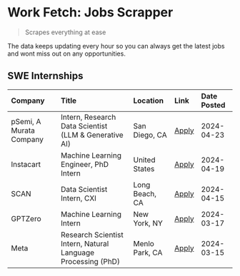 # Work Fetch: Jobs Scrapper
> Scrapes everything at ease

The data keeps updating every hour so you can always get the latest jobs and wont miss out on any opportunities.

## SWE Internships
<!--START_SECTION:workfetch-->
| Company                 | Title                                                        | Location       | Link                                                                                                                                                                                                                                                                               | Date Posted   |
|:------------------------|:-------------------------------------------------------------|:---------------|:-----------------------------------------------------------------------------------------------------------------------------------------------------------------------------------------------------------------------------------------------------------------------------------|:--------------|
| pSemi, A Murata Company | Intern, Research Data Scientist (LLM & Generative AI)        | San Diego, CA  | [Apply](https://www.linkedin.com/jobs/view/intern-research-data-scientist-llm-generative-ai-at-psemi-a-murata-company-3887074168?position=9&pageNum=0&refId=VXLmEVAVSXcuqgrM3k%2B%2BMg%3D%3D&trackingId=Fc7D7%2FhAmDnM0kOGArG%2BzQ%3D%3D&trk=public_jobs_jserp-result_search-card) | 2024-04-23    |
| Instacart               | Machine Learning Engineer, PhD Intern                        | United States  | [Apply](https://www.linkedin.com/jobs/view/machine-learning-engineer-phd-intern-at-instacart-3901991739?position=2&pageNum=0&refId=VXLmEVAVSXcuqgrM3k%2B%2BMg%3D%3D&trackingId=Z20zBi%2Bl4ZwwTYjq7U5Z0g%3D%3D&trk=public_jobs_jserp-result_search-card)                            | 2024-04-19    |
| SCAN                    | Data Scientist Intern, CXI                                   | Long Beach, CA | [Apply](https://www.linkedin.com/jobs/view/data-scientist-intern-cxi-at-scan-3899690492?position=8&pageNum=0&refId=VXLmEVAVSXcuqgrM3k%2B%2BMg%3D%3D&trackingId=yt3X60tDKbOuxOJkyxYqHw%3D%3D&trk=public_jobs_jserp-result_search-card)                                              | 2024-04-15    |
| GPTZero                 | Machine Learning Intern                                      | New York, NY   | [Apply](https://www.linkedin.com/jobs/view/machine-learning-intern-at-gptzero-3860723963?position=7&pageNum=0&refId=VXLmEVAVSXcuqgrM3k%2B%2BMg%3D%3D&trackingId=B9KSp5SyfWuM27BjB2a3dQ%3D%3D&trk=public_jobs_jserp-result_search-card)                                             | 2024-03-17    |
| Meta                    | Research Scientist Intern, Natural Language Processing (PhD) | Menlo Park, CA | [Apply](https://www.linkedin.com/jobs/view/research-scientist-intern-natural-language-processing-phd-at-meta-3858718375?position=6&pageNum=0&refId=VXLmEVAVSXcuqgrM3k%2B%2BMg%3D%3D&trackingId=rvv2RtX2RQd%2B7WfoUq3Knw%3D%3D&trk=public_jobs_jserp-result_search-card)            | 2024-03-15    |
<!--END_SECTION:workfetch-->
